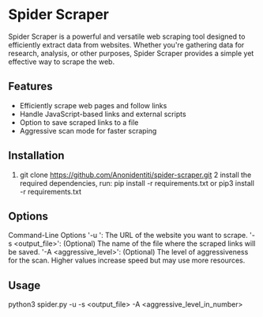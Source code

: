 # Spider Scraper

Spider Scraper is a powerful and versatile web scraping tool designed to efficiently extract data from websites. Whether you're gathering data for research, analysis, or other purposes, Spider Scraper provides a simple yet effective way to scrape the web.

## Features

- Efficiently scrape web pages and follow links
- Handle JavaScript-based links and external scripts
- Option to save scraped links to a file
- Aggressive scan mode for faster scraping

## Installation
1. git clone https://github.com/Anonidentiti/spider-scraper.git
2 install the required dependencies, run:
  pip install -r requirements.txt
  or
  pip3 install -r requirements.txt

## Options
Command-Line Options
'-u <url>': The URL of the website you want to scrape.
'-s <output_file>': (Optional) The name of the file where the scraped links will be saved.
'-A <aggressive_level>': (Optional) The level of aggressiveness for the scan. Higher values increase speed but may use more resources.

## Usage
python3 spider.py -u <url> -s <output_file> -A <aggressive_level_in_number>



